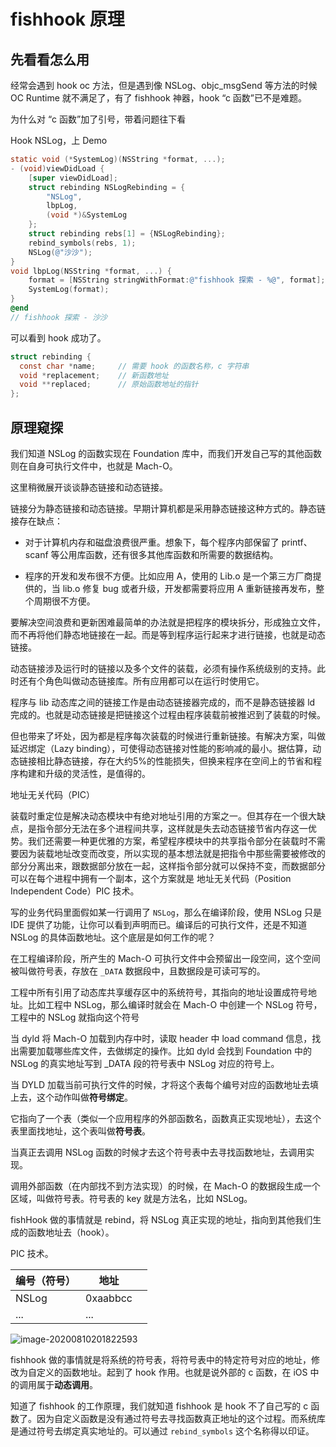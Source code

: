 # fishhook 原理



## 先看看怎么用

经常会遇到 hook oc 方法，但是遇到像 NSLog、objc_msgSend 等方法的时候 OC Runtime 就不满足了，有了 fishhook 神器，hook “c 函数”已不是难题。

为什么对 “c 函数”加了引号，带着问题往下看

Hook NSLog，上 Demo

```objectivec
static void (*SystemLog)(NSString *format, ...);
- (void)viewDidLoad {
    [super viewDidLoad];
    struct rebinding NSLogRebinding = {
        "NSLog",
        lbpLog,
        (void *)&SystemLog
    };
    struct rebinding rebs[1] = {NSLogRebinding};
    rebind_symbols(rebs, 1);
    NSLog(@"沙沙");
}
void lbpLog(NSString *format, ...) {
    format = [NSString stringWithFormat:@"fishhook 探索 - %@", format];
    SystemLog(format);
}
@end
// fishhook 探索 - 沙沙
```

可以看到 hook 成功了。

```c
struct rebinding {
  const char *name;     // 需要 hook 的函数名称，c 字符串
  void *replacement;    // 新函数地址
  void **replaced;      // 原始函数地址的指针
};
```



## 原理窥探

我们知道 NSLog 的函数实现在 Foundation 库中，而我们开发自己写的其他函数则在自身可执行文件中，也就是 Mach-O。

这里稍微展开谈谈静态链接和动态链接。

链接分为静态链接和动态链接。早期计算机都是采用静态链接这种方式的。静态链接存在缺点：

- 对于计算机内存和磁盘浪费很严重。想象下，每个程序内部保留了 printf、scanf 等公用库函数，还有很多其他库函数和所需要的数据结构。

- 程序的开发和发布很不方便。比如应用 A，使用的 Lib.o 是一个第三方厂商提供的，当 lib.o 修复 bug 或者升级，开发都需要将应用 A 重新链接再发布，整个周期很不方便。

要解决空间浪费和更新困难最简单的办法就是把程序的模块拆分，形成独立文件，而不再将他们静态地链接在一起。而是等到程序运行起来才进行链接，也就是动态链接。

动态链接涉及运行时的链接以及多个文件的装载，必须有操作系统级别的支持。此时还有个角色叫做动态链接库。所有应用都可以在运行时使用它。

程序与 lib 动态库之间的链接工作是由动态链接器完成的，而不是静态链接器 ld 完成的。也就是动态链接是把链接这个过程由程序装载前被推迟到了装载的时候。

但也带来了坏处，因为都是程序每次装载的时候进行重新链接。有解决方案，叫做延迟绑定（Lazy binding），可使得动态链接对性能的影响减的最小。据估算，动态链接相比静态链接，存在大约5%的性能损失，但换来程序在空间上的节省和程序构建和升级的灵活性，是值得的。



地址无关代码（PIC）

装载时重定位是解决动态模块中有绝对地址引用的方案之一。但其存在一个很大缺点，是指令部分无法在多个进程间共享，这样就是失去动态链接节省内存这一优势。我们还需要一种更优雅的方案，希望程序模块中的共享指令部分在装载时不需要因为装载地址改变而改变，所以实现的基本想法就是把指令中那些需要被修改的部分分离出来，跟数据部分放在一起，这样指令部分就可以保持不变，而数据部分可以在每个进程中拥有一个副本，这个方案就是 地址无关代码（Position Independent Code）PIC 技术。



写的业务代码里面假如某一行调用了 `NSLog`，那么在编译阶段，使用 NSLog 只是 IDE 提供了功能，让你可以看到声明而已。编译后的可执行文件，还是不知道 NSLog 的具体函数地址。这个底层是如何工作的呢？

在工程编译阶段，所产生的 Mach-O 可执行文件中会预留出一段空间，这个空间被叫做符号表，存放在 `_DATA` 数据段中，且数据段是可读可写的。

工程中所有引用了动态库共享缓存区中的系统符号，其指向的地址设置成符号地址。比如工程中 NSLog，那么编译时就会在 Mach-O 中创建一个 NSLog 符号，工程中的 NSLog 就指向这个符号

当 dyld 将 Mach-O 加载到内存中时，读取 header 中 load command 信息，找出需要加载哪些库文件，去做绑定的操作。比如 dyld 会找到 Foundation 中的 NSLog 的真实地址写到 _DATA 段的符号表中 NSLog 对应的符号上。

当 DYLD 加载当前可执行文件的时候，才将这个表每个编号对应的函数地址去填上去，这个动作叫做**符号绑定**。

它指向了一个表（类似一个应用程序的外部函数名，函数真正实现地址），去这个表里面找地址，这个表叫做**符号表**。





当真正去调用 NSLog 函数的时候才去这个符号表中去寻找函数地址，去调用实现。

调用外部函数（在内部找不到方法实现）的时候，在 Mach-O 的数据段生成一个区域，叫做符号表。符号表的 key 就是方法名，比如 NSLog。

fishHook 做的事情就是 rebind，将 NSLog 真正实现的地址，指向到其他我们生成的函数地址去（hook）。

PIC 技术。

| 编号（符号） | 地址       |     |
| ------ | -------- | --- |
| NSLog  | 0xaabbcc |     |
| ...    | ...      |     |

![image-20200810201822593](https://github.com/FantasticLBP/knowledge-kit/raw/master/assets/mage-20200810201822593.png)

fishhook 做的事情就是将系统的符号表，将符号表中的特定符号对应的地址，修改为自定义的函数地址。起到了 hook 作用。也就是说外部的 c 函数，在 iOS 中的调用属于**动态调用**。



知道了 fishhook 的工作原理，我们就知道 fishhook 是 hook 不了自己写的 c 函数了。因为自定义函数是没有通过符号去寻找函数真正地址的这个过程。而系统库是通过符号去绑定真实地址的。可以通过 `rebind_symbols` 这个名称得以印证。




